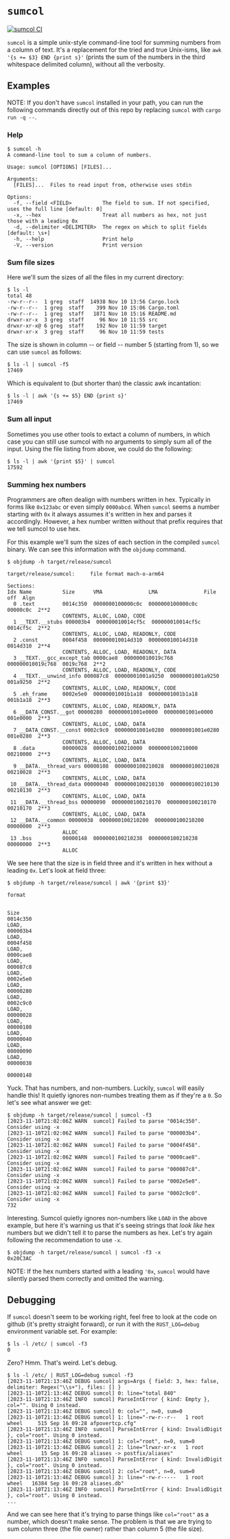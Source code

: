 # `sumcol`

[![sumcol CI](https://github.com/devjgm/sumcol/actions/workflows/ci.yml/badge.svg)](https://github.com/devjgm/sumcol/actions/workflows/ci.yml)

`sumcol` is a simple unix-style command-line tool for summing numbers from a
column of text. It's a replacement for the tried and true Unix-isms, like `awk
'{s += $3} END {print s}'` (prints the sum of the numbers in the third
whitespace delimited column), without all the verbosity.

## Examples

NOTE: If you don't have `sumcol` installed in your path, you can run the
following commands directly out of this repo by replacing `sumcol` with `cargo
run -q --`.

### Help

```console
$ sumcol -h
A command-line tool to sum a column of numbers.

Usage: sumcol [OPTIONS] [FILES]...

Arguments:
  [FILES]...  Files to read input from, otherwise uses stdin

Options:
  -f, --field <FIELD>          The field to sum. If not specified, uses the full line [default: 0]
  -x, --hex                    Treat all numbers as hex, not just those with a leading 0x
  -d, --delimiter <DELIMITER>  The regex on which to split fields [default: \s+]
  -h, --help                   Print help
  -V, --version                Print version
```

### Sum file sizes

Here we'll sum the sizes of all the files in my current directory:
```console
$ ls -l
total 48
-rw-r--r--  1 greg  staff  14938 Nov 10 13:56 Cargo.lock
-rw-r--r--  1 greg  staff    399 Nov 10 15:06 Cargo.toml
-rw-r--r--  1 greg  staff   1871 Nov 10 15:16 README.md
drwxr-xr-x  3 greg  staff     96 Nov 10 11:55 src
drwxr-xr-x@ 6 greg  staff    192 Nov 10 11:59 target
drwxr-xr-x  3 greg  staff     96 Nov 10 11:59 tests
```
The size is shown in column -- or field -- number 5 (starting from 1), so we can use `sumcol` as follows:

```console
$ ls -l | sumcol -f5
17469
```
Which is equivalent to (but shorter than) the classic awk incantation:
```console
$ ls -l | awk '{s += $5} END {print s}'
17469
```

### Sum all input

Sometimes you use other tools to extact a column of numbers, in which case you
can still use sumcol with no arguments to simply sum all of the input. Using
the file listing from above, we could do the following:

```console
$ ls -l | awk '{print $5}' | sumcol 
17592
```

### Summing hex numbers

Programmers are often dealign with numbers written in hex. Typically in forms
like `0x123abc` or even simply `0000abcd`. When `sumcol` seems a number
starting with `0x` it always assumes it's written in hex and parses it
accordingly. However, a hex number written without that prefix requires that we
tell sumcol to use hex.

For this example we'll sum the sizes of each section in the compiled `sumcol`
binary. We can see this information with the `objdump` command.

```console
$ objdump -h target/release/sumcol

target/release/sumcol:     file format mach-o-arm64

Sections:
Idx Name          Size      VMA               LMA               File off  Algn
  0 .text         0014c350  0000000100000c0c  0000000100000c0c  00000c0c  2**2
                  CONTENTS, ALLOC, LOAD, CODE
  1 __TEXT.__stubs 000003b4  000000010014cf5c  000000010014cf5c  0014cf5c  2**2
                  CONTENTS, ALLOC, LOAD, READONLY, CODE
  2 .const        0004f458  000000010014d310  000000010014d310  0014d310  2**4
                  CONTENTS, ALLOC, LOAD, READONLY, DATA
  3 __TEXT.__gcc_except_tab 0000cae8  000000010019c768  000000010019c768  0019c768  2**2
                  CONTENTS, ALLOC, LOAD, READONLY, CODE
  4 __TEXT.__unwind_info 000087c8  00000001001a9250  00000001001a9250  001a9250  2**2
                  CONTENTS, ALLOC, LOAD, READONLY, CODE
  5 .eh_frame     0002e5e0  00000001001b1a18  00000001001b1a18  001b1a18  2**3
                  CONTENTS, ALLOC, LOAD, READONLY, DATA
  6 __DATA_CONST.__got 00000280  00000001001e0000  00000001001e0000  001e0000  2**3
                  CONTENTS, ALLOC, LOAD, DATA
  7 __DATA_CONST.__const 0002c9c0  00000001001e0280  00000001001e0280  001e0280  2**3
                  CONTENTS, ALLOC, LOAD, DATA
  8 .data         00000028  0000000100210000  0000000100210000  00210000  2**3
                  CONTENTS, ALLOC, LOAD, DATA
  9 __DATA.__thread_vars 00000108  0000000100210028  0000000100210028  00210028  2**3
                  CONTENTS, ALLOC, LOAD, DATA
 10 __DATA.__thread_data 00000040  0000000100210130  0000000100210130  00210130  2**3
                  CONTENTS, ALLOC, LOAD, DATA
 11 __DATA.__thread_bss 00000090  0000000100210170  0000000100210170  00210170  2**3
                  CONTENTS, ALLOC, LOAD, DATA
 12 __DATA.__common 00000038  0000000100210200  0000000100210200  00000000  2**3
                  ALLOC
 13 .bss          00000148  0000000100210238  0000000100210238  00000000  2**3
                  ALLOC
```

We see here that the size is in field three and it's written in hex without a leading `0x`. Let's look at field three:

```console
$ objdump -h target/release/sumcol | awk '{print $3}'

format


Size
0014c350
LOAD,
000003b4
LOAD,
0004f458
LOAD,
0000cae8
LOAD,
000087c8
LOAD,
0002e5e0
LOAD,
00000280
LOAD,
0002c9c0
LOAD,
00000028
LOAD,
00000108
LOAD,
00000040
LOAD,
00000090
LOAD,
00000038

00000148
```

Yuck. That has numbers, and non-numbers. Luckily, `sumcol` will easily handle
this! It quietly ignores non-numbes treating them as if they're a `0`. So let's see what answer we get:

```console
$ objdump -h target/release/sumcol | sumcol -f3
[2023-11-10T21:02:06Z WARN  sumcol] Failed to parse "0014c350". Consider using -x
[2023-11-10T21:02:06Z WARN  sumcol] Failed to parse "000003b4". Consider using -x
[2023-11-10T21:02:06Z WARN  sumcol] Failed to parse "0004f458". Consider using -x
[2023-11-10T21:02:06Z WARN  sumcol] Failed to parse "0000cae8". Consider using -x
[2023-11-10T21:02:06Z WARN  sumcol] Failed to parse "000087c8". Consider using -x
[2023-11-10T21:02:06Z WARN  sumcol] Failed to parse "0002e5e0". Consider using -x
[2023-11-10T21:02:06Z WARN  sumcol] Failed to parse "0002c9c0". Consider using -x
732
```

Interesting. Sumcol quietly ignores non-numbers like `LOAD` in the above
example, but here it's warning us that it's seeing strings that _look like_ hex
numbers but we didn't tell it to parse the numbers as hex. Let's try again
following the recommendation to use `-x`.

```console
$ objdump -h target/release/sumcol | sumcol -f3 -x
0x20C3AC
```
NOTE: If the hex numbers started with a leading `'0x`, `sumcol` would have
silently parsed them correctly and omitted the warning.

## Debugging

If `sumcol` doesn't seem to be working right, feel free to look at the code on
github (it's pretty straight forward), or run it with the `RUST_LOG=debug`
environment variable set. For example:

```console
$ ls -l /etc/ | sumcol -f3
0
```
Zero? Hmm. That's weird. Let's debug.

```console
$ ls -l /etc/ | RUST_LOG=debug sumcol -f3
[2023-11-10T21:13:46Z DEBUG sumcol] args=Args { field: 3, hex: false, delimiter: Regex("\\s+"), files: [] }
[2023-11-10T21:13:46Z DEBUG sumcol] 0: line="total 840"
[2023-11-10T21:13:46Z INFO  sumcol] ParseIntError { kind: Empty }, col="". Using 0 instead.
[2023-11-10T21:13:46Z DEBUG sumcol] 0: col="", n=0, sum=0
[2023-11-10T21:13:46Z DEBUG sumcol] 1: line="-rw-r--r--   1 root  wheel     515 Sep 16 09:28 afpovertcp.cfg"
[2023-11-10T21:13:46Z INFO  sumcol] ParseIntError { kind: InvalidDigit }, col="root". Using 0 instead.
[2023-11-10T21:13:46Z DEBUG sumcol] 1: col="root", n=0, sum=0
[2023-11-10T21:13:46Z DEBUG sumcol] 2: line="lrwxr-xr-x   1 root  wheel      15 Sep 16 09:28 aliases -> postfix/aliases"
[2023-11-10T21:13:46Z INFO  sumcol] ParseIntError { kind: InvalidDigit }, col="root". Using 0 instead.
[2023-11-10T21:13:46Z DEBUG sumcol] 2: col="root", n=0, sum=0
[2023-11-10T21:13:46Z DEBUG sumcol] 3: line="-rw-r-----   1 root  wheel   16384 Sep 16 09:28 aliases.db"
[2023-11-10T21:13:46Z INFO  sumcol] ParseIntError { kind: InvalidDigit }, col="root". Using 0 instead.
...
```
And we can see here that it's trying to parse things like `col="root"` as a
number, which doesn't make sense. The problem is that we are trying to sum
column three (the file owner) rather than column 5 (the file size).